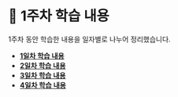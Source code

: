 # 📅 1주차 학습 내용

1주차 동안 학습한 내용을 일자별로 나누어 정리했습니다.

- [**1일차 학습 내용**](./1_day.md)
- [**2일차 학습 내용**](./2_day.md)
- [**3일차 학습 내용**](./3_day.md)
- [**4일차 학습 내용**](./4_day.md)